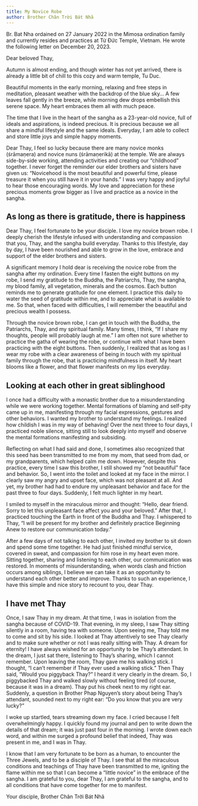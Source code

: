 ```yaml
---
title: My Novice Robe
author: Brother Chân Trời Bát Nhã
---
```


<p class="editors-preface">Br. Bat Nha ordained on 27 January 2022 in the Mimosa ordination family and currently resides and practices at Từ Đức Temple, Vietnam. He wrote the following letter on December 20, 2023.</p>

Dear beloved Thay,

Autumn is almost ending, and though winter has not yet arrived, there is already a little bit of chill to this cozy and warm temple, Tu Duc.

Beautiful moments in the early morning, relaxing and free steps in meditation, pleasant weather with the backdrop of the blue sky… A few leaves fall gently in the breeze, while morning dew drops embellish this serene space. My heart embraces them all with much peace.

The time that I live in the heart of the sangha as a 23-year-old novice, full of ideals and aspirations, is indeed precious. It is precious because we all share a mindful lifestyle and the same ideals. Everyday, I am able to collect and store little joys and simple happy moments.

Dear Thay, I feel so lucky because there are many novice monks (śrāmaṇera) and novice nuns (śrāmaṇerikā) at the temple. We are always side-by-side working, attending activities and creating our “childhood” together. I never forget the reminder our elder brothers and sisters have given us: “Novicehood is the most beautiful and powerful time, please treasure it when you still have it in your hands.” I was very happy and joyful to hear those encouraging words. My love and appreciation for these precious moments grow bigger as I live and practice as a novice in the sangha.

## As long as there is gratitude, there is happiness

Dear Thay, I feel fortunate to be your disciple. I love my novice brown robe. I deeply cherish the lifestyle infused with understanding and compassion that you, Thay, and the sangha build everyday. Thanks to this lifestyle, day by day, I have been nourished and able to grow in the love, embrace and support of the elder brothers and sisters.

A significant memory I hold dear is receiving the novice robe from the sangha after my ordination. Every time I fasten the eight buttons on my robe, I send my gratitude to the Buddha, the Patriarchs, Thay, the sangha, my blood family, all vegetation, minerals and the cosmos. Each button reminds me to generate gratitude for one element. I practice this daily to water the seed of gratitude within me, and to appreciate what is available to me. So that, when faced with difficulties, I will remember the beautiful and precious wealth I possess.

Through the novice brown robe, I can get in touch with the Buddha, the Patriarchs, Thay, and my spiritual family. Many times, I think, “If I share my thoughts, people will probably laugh at me.” I am often not sure whether to practice the gatha of wearing the robe, or continue with what I have been practicing with the eight buttons. Then suddenly, I realized that as long as I wear my robe with a clear awareness of being in touch with my spiritual family through the robe, that is practicing mindfulness in itself. My heart blooms like a flower, and that flower manifests on my lips everyday.

## Looking at each other in great siblinghood

I once had a difficulty with a monastic brother due to a misunderstanding while we were working together. Mental formations of blaming and self-pity came up in me, manifesting through my facial expressions, gestures and other behaviors. I wanted my brother to understand my feelings. I realized how childish I was in my way of behaving! Over the next three to four days, I practiced noble silence, sitting still to look deeply into myself and observe the mental formations manifesting and subsiding.

Reflecting on what I had said and done, I sometimes also recognized that this seed has been transmitted to me from my mom, that seed from dad, or my grandparents, which helped calm me down. However, despite this practice, every time I saw this brother, I still showed my “not beautiful” face and behavior. So, I went into the toilet and looked at my face in the mirror. I clearly saw my angry and upset face, which was not pleasant at all. And yet, my brother had had to endure my unpleasant behavior and face for the past three to four days. Suddenly, I felt much lighter in my heart.

I smiled to myself in the miraculous mirror and thought: “Hello, dear friend. Sorry to let this unpleasant face affect you and your beloved.” After that, I practiced touching the Earth in front of the Buddha and Thay. I whispered to Thay, “I will be present for my brother and definitely practice Beginning Anew to restore our communication today.”

After a few days of not talking to each other, I invited my brother to sit down and spend some time together. He had just finished mindful service, covered in sweat, and compassion for him rose in my heart even more. Sitting together, sharing and listening to each other, our communication was restored. In moments of misunderstanding, when words clash and friction occurs among siblings, I believe we can take it as an opportunity to understand each other better and improve. Thanks to such an experience, I have this simple and nice story to recount to you, dear Thay.

## I have met Thay

Once, I saw Thay in my dream. At that time, I was in isolation from the sangha because of COVID-19. That evening, in my sleep, I saw Thay sitting silently in a room, having tea with someone. Upon seeing me, Thay told me to come and sit by his side. I looked at Thay attentively to see Thay clearly and to make sure whether or not I was really sitting with Thay. A dream for eternity! I have always wished for an opportunity to be Thay’s attendant. In the dream, I just sat there, listening to Thay’s sharing, which I cannot remember. Upon leaving the room, Thay gave me his walking stick. I thought, “I can’t remember if Thay ever used a walking stick.” Then Thay said, “Would you piggyback Thay?” I heard it very clearly in the dream. So, I piggybacked Thay and walked slowly without feeling tired (of course, because it was in a dream). Thay put his cheek next to my right ear. Suddenly, a question in Brother Phap Nguyen’s story about being Thay’s attendant, sounded next to my right ear: “Do you know that you are very lucky?”

I woke up startled, tears streaming down my face. I cried because I felt overwhelmingly happy. I quickly found my journal and pen to write down the details of that dream; it was just past four in the morning. I wrote down each word, and within me surged a profound belief that indeed, Thay was present in me, and I was in Thay.

I know that I am very fortunate to be born as a human, to encounter the Three Jewels, and to be a disciple of Thay. I see that all the miraculous conditions and teachings of Thay have been transmitted to me, igniting the flame within me so that I can become a “little novice” in the embrace of the sangha. I am grateful to you, dear Thay, I am grateful to the sangha, and to all conditions that have come together for me to manifest.

Your disciple,
Brother Chân Trời Bát Nhã